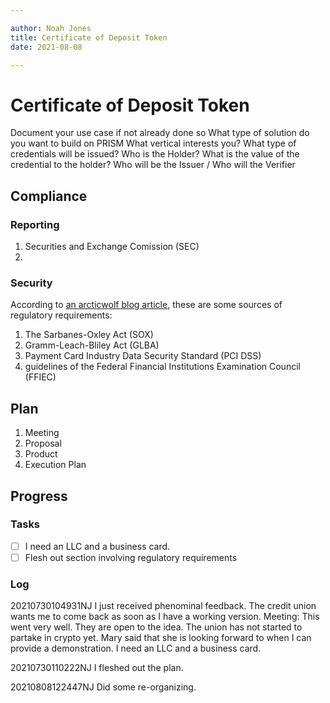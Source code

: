 ```yaml
--- 

author: Noah Jones
title: Certificate of Deposit Token
date: 2021-08-08

---
```


# Certificate of Deposit Token

Document your use case if not already done so
What type of solution do you want to build on PRISM
What vertical interests you?
What type of credentials will be issued?
Who is the Holder? What is the value of the credential to the holder?
Who will be the Issuer / Who will the Verifier

## Compliance

### Reporting

 1. Securities and Exchange Comission (SEC)
 2. 

### Security

According to [an arcticwolf blog article](https://arcticwolf.com/resources/blog/a-simplified-regulatory-checklist-for-financial-institutions), these are some sources of regulatory requirements:

 1. The Sarbanes-Oxley Act (SOX)
 2. Gramm-Leach-Bliley Act (GLBA)
 3. Payment Card Industry Data Security Standard (PCI DSS)
 4. guidelines of the Federal Financial Institutions Examination Council (FFIEC)

## Plan

1. Meeting
2. Proposal
3. Product
4. Execution Plan

## Progress

### Tasks

 - [ ] I need an LLC and a business card.
 - [ ] Flesh out section involving regulatory requirements

### Log

20210730104931NJ I just received phenominal feedback. The credit union wants me to come back as soon as I have a working version. Meeting: This went very well. They are open to the idea. The union has not started to partake in crypto yet. Mary said that she is looking forward to when I can provide a demonstration. I need an LLC and a business card.

20210730110222NJ I fleshed out the plan.

20210808122447NJ Did some re-organizing.
